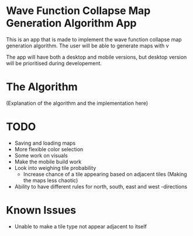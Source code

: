 # Wave Function Collapse Map Generation Algorithm App
This is an app that is made to implement the wave function collapse map generation algorithm. 
The user will be able to generate maps with v

The app will have both a desktop and mobile versions, but desktop version will be prioritised during developement.
# The Algorithm

(Explanation of the algorithm and the implementation here)

# TODO
- Saving and loading maps
- More flexible color selection
- Some work on visuals
- Make the mobile build work
- Look into weighing tile probability
  - Increase chance of a tile appearing based on adjacent tiles (Making the maps less chaotic)
- Ability to have different rules for north, south, east and west -directions

# Known Issues
- Unable to make a tile type not appear adjacent to itself
